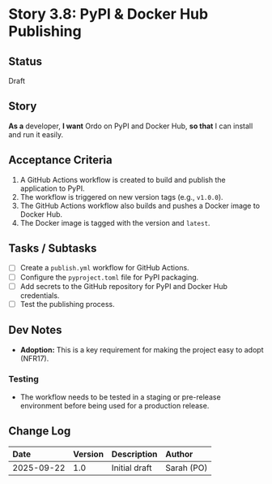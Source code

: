 # Story 3.8: PyPI & Docker Hub Publishing

## Status
Draft

## Story
**As a** developer,
**I want** Ordo on PyPI and Docker Hub,
**so that** I can install and run it easily.

## Acceptance Criteria
1. A GitHub Actions workflow is created to build and publish the application to PyPI.
2. The workflow is triggered on new version tags (e.g., `v1.0.0`).
3. The GitHub Actions workflow also builds and pushes a Docker image to Docker Hub.
4. The Docker image is tagged with the version and `latest`.

## Tasks / Subtasks
- [ ] Create a `publish.yml` workflow for GitHub Actions.
- [ ] Configure the `pyproject.toml` file for PyPI packaging.
- [ ] Add secrets to the GitHub repository for PyPI and Docker Hub credentials.
- [ ] Test the publishing process.

## Dev Notes
- **Adoption:** This is a key requirement for making the project easy to adopt (NFR17).

### Testing
- The workflow needs to be tested in a staging or pre-release environment before being used for a production release.

## Change Log
| Date | Version | Description | Author |
| :--- | :--- | :--- | :--- |
| 2025-09-22 | 1.0 | Initial draft | Sarah (PO) |
